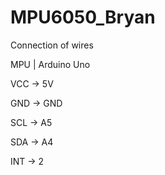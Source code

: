 # MPU6050_Bryan

Connection of wires

  MPU   |   Arduino Uno
  
  VCC   ->  5V
  
  GND   ->  GND
  
  SCL   ->  A5
  
  SDA   ->  A4
  
  INT   ->  2
